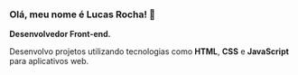 ### Olá, meu nome é Lucas Rocha! 👋

<p align="left">
  <strong>Desenvolvedor Front-end.</strong>
</p>

  Desenvolvo projetos utilizando tecnologias como **HTML**, **CSS** e **JavaScript** para aplicativos web.

<!--
**lucasrochabz/lucasrochabz** is a ✨ _special_ ✨ repository because its `README.md` (this file) appears on your GitHub profile.

Here are some ideas to get you started:

- 🔭 I’m currently working on ...
- 🌱 I’m currently learning ...
- 👯 I’m looking to collaborate on ...
- 🤔 I’m looking for help with ...
- 💬 Ask me about ...
- 📫 How to reach me: ...
- 😄 Pronouns: ...
- ⚡ Fun fact: ...
-->
